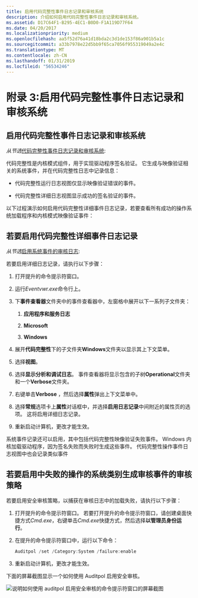 ```yaml
---
title: 启用代码完整性事件日志记录和审核系统
description: 介绍如何启用代码完整性事件日志记录和审核系统。
ms.assetid: D17C64F1-B295-4EC1-B0D0-F1A119D77F64
ms.date: 04/20/2017
ms.localizationpriority: medium
ms.openlocfilehash: aa5f52d76a41d18bda2c3d1de153f86a901b5a1c
ms.sourcegitcommit: a33b7978e22d5bb9f65ca7056f955319049a2e4c
ms.translationtype: MT
ms.contentlocale: zh-CN
ms.lasthandoff: 01/31/2019
ms.locfileid: "56534246"
---
```

# <a name="appendix-3-enable-code-integrity-event-logging-and-system-auditing"></a>附录 3:启用代码完整性事件日志记录和审核系统


## <a name="enable-code-integrity-event-logging-and-system-auditing"></a>启用代码完整性事件日志记录和审核系统


*从节选*[代码完整性事件日志记录和审核系统](enabling-code-integrity-event-logging-and-system-auditing.md):

代码完整性是内核模式组件，用于实现驱动程序签名验证。 它生成与映像验证相关的系统事件，并在代码完整性日志中记录信息：

-   代码完整性运行日志视图仅显示映像验证错误的事件。

-   代码完整性详细日志视图显示成功的签名验证的事件。

以下过程演示如何启用代码完整性详细事件日志记录，若要查看所有成功的操作系统加载程序和内核模式映像验证事件：

## <a name="to-enable-code-integrity-verbose-event-logging"></a>若要启用代码完整性详细事件日志记录


*从节选*[启用系统事件的审核日志](enabling-the-system-event-audit-log.md):

若要启用详细日志记录，请执行以下步骤：

1.  打开提升的命令提示符窗口。

2.  运行*Eventvwr.exe*命令行上。

3.  下**事件查看器**文件夹中的事件查看器中，左窗格中展开以下一系列子文件夹：

    1.  **应用程序和服务日志**

    2.  **Microsoft**

    3.  **Windows**

4.  展开**代码完整性**下的子文件夹**Windows**文件夹以显示其上下文菜单。

5.  选择**视图**。

6.  选择**显示分析和调试日志**。 事件查看器将显示包含的子树**Operational**文件夹和一个**Verbose**文件夹。

7.  右键单击**Verbose** ，然后选择**属性**弹出上下文菜单中。

8.  选择**常规**选项卡上**属性**对话框中，并选择**启用日志记录**中间附近的属性页的选项。 这将启用详细日志记录。

9.  重新启动计算机，更改才能生效。

系统事件记录还可以启用，其中包括代码完整性映像验证失败事件。 Windows 内核加载驱动程序，因为签名失败而失败时生成这些事件。 代码完整性操作事件日志视图中也会记录类似事件

## <a name="to-enable-the-audit-policy-to-generate-audit-events-in-the-system-category-for-failed-operations"></a>若要启用中失败的操作的系统类别生成审核事件的审核策略


若要启用安全审核策略，以捕获在审核日志中的加载失败，请执行以下步骤：

1.  打开提升的命令提示符窗口。 若要打开提升的命令提示符窗口，请创建桌面快捷方式*Cmd.exe*，右键单击*Cmd.exe*快捷方式，然后选择**以管理员身份运行**。

2.  在提升的命令提示符窗口中，运行以下命令：

    ```cpp
    Auditpol /set /Category:System /failure:enable
    ```

3.  重新启动计算机，更改才能生效。

下面的屏幕截图显示一个如何使用 Auditpol 启用安全审核。

![说明如何使用 auditpol 启用安全审核的命令提示符窗口的屏幕截图](images/tutorialauditpol.jpg)

 

 





